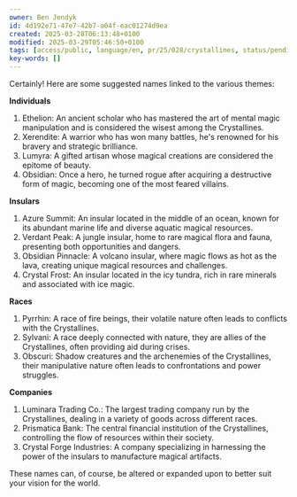 ```yaml
---
owner: Ben Jendyk
id: 4d192e71-47e7-42b7-a04f-eac01274d9ea
created: 2025-03-28T06:13:48+0100
modified: 2025-03-29T05:46:50+0100
tags: [access/public, language/en, pr/25/028/crystallines, status/pending]
key-words: []
---
```


Certainly! Here are some suggested names linked to the various themes:

**Individuals**
1. Ethelion: An ancient scholar who has mastered the art of mental magic manipulation and is considered the wisest among the Crystallines.
2. Xerendite: A warrior who has won many battles, he's renowned for his bravery and strategic brilliance.
3. Lumyra: A gifted artisan whose magical creations are considered the epitome of beauty.
4. Obsidian: Once a hero, he turned rogue after acquiring a destructive form of magic, becoming one of the most feared villains.

**Insulars**
1. Azure Summit: An insular located in the middle of an ocean, known for its abundant marine life and diverse aquatic magical resources.
2. Verdant Peak: A jungle insular, home to rare magical flora and fauna, presenting both opportunities and dangers.
3. Obsidian Pinnacle: A volcano insular, where magic flows as hot as the lava, creating unique magical resources and challenges.
4. Crystal Frost: An insular located in the icy tundra, rich in rare minerals and associated with ice magic.

**Races**
1. Pyrrhin: A race of fire beings, their volatile nature often leads to conflicts with the Crystallines.
2. Sylvani: A race deeply connected with nature, they are allies of the Crystallines, often providing aid during crises.
3. Obscuri: Shadow creatures and the archenemies of the Crystallines, their manipulative nature often leads to confrontations and power struggles.

**Companies**
1. Luminara Trading Co.: The largest trading company run by the Crystallines, dealing in a variety of goods across different races.
2. Prismatica Bank: The central financial institution of the Crystallines, controlling the flow of resources within their society.
3. Crystal Forge Industries: A company specializing in harnessing the power of the insulars to manufacture magical artifacts.

These names can, of course, be altered or expanded upon to better suit your vision for the world.